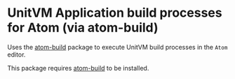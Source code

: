 # UnitVM Application build processes for Atom (via atom-build)

Uses the [atom-build](https://github.com/noseglid/atom-build) package to execute
UnitVM build processes in the `Atom` editor.

This package requires [atom-build](https://github.com/noseglid/atom-build) to be installed.
